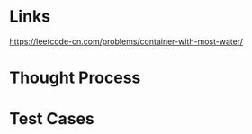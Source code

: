 # Links
https://leetcode-cn.com/problems/container-with-most-water/

# Thought Process

# Test Cases

